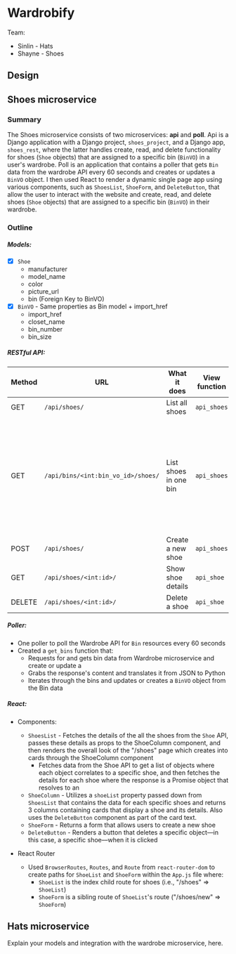 # Wardrobify

Team:

* Sinlin - Hats
* Shayne - Shoes

## Design

## Shoes microservice

### Summary
The Shoes microservice consists of two microservices: **api** and **poll**. Api is a Django application with a Django project, `shoes_project`, and a Django app, `shoes_rest`, where the latter handles create, read, and delete functionality for shoes (`Shoe` objects) that are assigned to a specific bin (`BinVO`) in a user's wardrobe. Poll is an application that contains a poller that gets `Bin` data from the wardrobe API every 60 seconds and creates or updates a `BinVO` object. I then used React to render a dynamic single page app using various components, such as `ShoesList`, `ShoeForm`, and `DeleteButton`, that allow the user to interact with the website and create, read, and delete shoes (`Shoe` objects) that are assigned to a specific bin (`BinVO`) in their wardrobe.

### Outline
##### Models:

- [x] `Shoe`
  - manufacturer
  - model_name
  - color
  - picture_url
  - bin (Foreign Key to BinVO)
- [x] `BinVO` - Same properties as Bin model + import_href
  - import_href
  - closet_name
  - bin_number
  - bin_size

##### RESTful API:

| Method | URL | What it does | View function | Notes |
| ------ | ------ | ------ | ------ | ------ |
|   GET  |    `/api/shoes/`    |    List all shoes     | `api_shoes` |
| GET | `/api/bins/<int:bin_vo_id>/shoes/` | List shoes in one bin | `api_shoes` | Use in the back-end to double check which shoes were added to which bin |
|    POST    |   `/api/shoes/`     |    Create a new shoe    | `api_shoes` |
| GET | `/api/shoes/<int:id>/` | Show shoe details | `api_shoe` |
| DELETE | `/api/shoes/<int:id>/` | Delete a shoe | `api_shoe` |

##### Poller:
- One poller to poll the Wardrobe API for `Bin` resources every 60 seconds
- Created a `get_bins` function that:
  - Requests for and gets bin data from Wardrobe microservice and create or update a
  - Grabs the response's content and translates it from JSON to Python
  - Iterates through the bins and updates or creates a `BinVO` object from the Bin data

##### React:
- Components:
  - `ShoesList` - Fetches the details of the all the shoes from the `Shoe` API, passes these details as props to the ShoeColumn component, and then renders the overall look of the "/shoes" page which creates  into cards through the ShoeColumn component
    - Fetches data from the Shoe API to get a list of objects where each object correlates to a specific shoe, and then fetches the details for each shoe where the response is a Promise object that resolves to an
  - `ShoeColumn` - Utilizes a `shoeList` property passed down from `ShoesList`  that contains the data for each specific shoes and returns 3 columns containing cards that display a shoe and its details. Also uses the `DeleteButton` component as part of the card text.
  - `ShoeForm` - Returns a form that allows users to create a new shoe
  - `DeleteButton` - Renders a button that deletes a specific object––in this case, a specific shoe––when it is clicked

- React Router
  - Used `BrowserRoutes`, `Routes`, and `Route` from  `react-router-dom` to create paths for `ShoeList` and `ShoeForm` within the `App.js` file where:
    - `ShoeList` is the index child route for shoes (i.e., "/shoes" => `ShoeList`)
    - `ShoeForm` is a sibling route of `ShoeList`'s route ("/shoes/new" => `ShoeForm`)

## Hats microservice

Explain your models and integration with the wardrobe
microservice, here.
